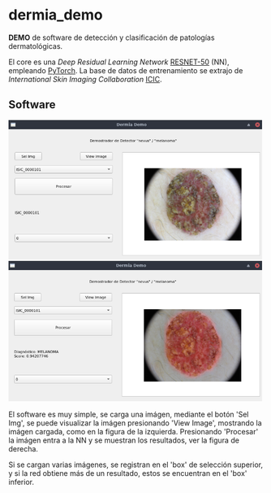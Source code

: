# dermia_demo

**DEMO** de software de detección y clasificación de patologías dermatológicas. 

El core es una *Deep Residual Learning Network* [RESNET-50](https://arxiv.org/abs/1512.03385) (NN), empleando [PyTorch](https://pytorch.org).
La base de datos de entrenamiento se extrajo de *International Skin Imaging Collaboration* [ICIC](https://www.isic-archive.com).

## Software

<img src="samples/img01.png" alt="drawing" width="500"/> <img src="samples/img02.png" alt="drawing" width="500"/>

El software es muy simple, se carga una imágen, mediante el botón 'Sel Img', se puede visualizar la imágen presionando 'View Image', mostrando la imágen cargada, como en la figura de la izquierda.
Presionando 'Procesar' la imágen entra a la NN y se muestran los resultados, ver la figura de derecha.

Si se cargan varias imágenes, se registran en el 'box' de selección superior, y si la red obtiene más de un resultado, estos se encuentran en el 'box' inferior.


